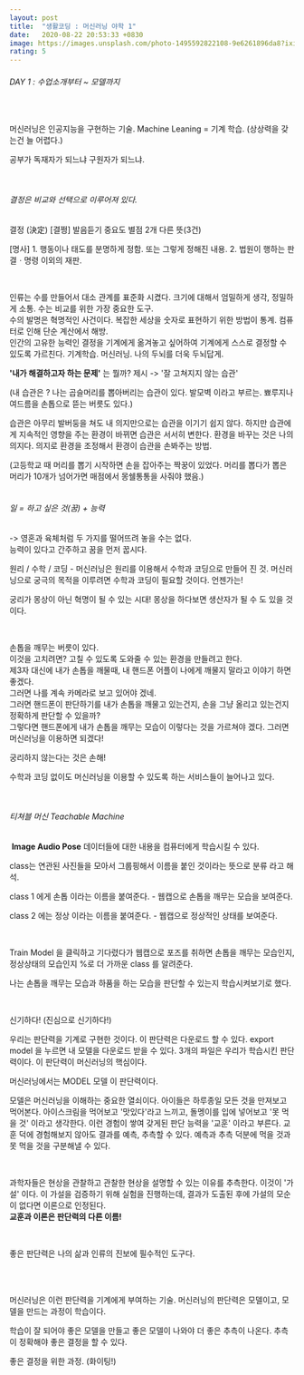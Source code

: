```yaml
---
layout: post
title:  "생활코딩 : 머신러닝 야학 1"
date:   2020-08-22 20:53:33 +0830
image: https://images.unsplash.com/photo-1495592822108-9e6261896da8?ixid=MnwxMjA3fDB8MHxzZWFyY2h8M3x8bWFjaGluZSUyMGxlYXJuaW5nfGVufDB8fDB8fA%3D%3D&ixlib=rb-1.2.1&auto=format&fit=crop&w=500&q=60
rating: 5
---
```


###### DAY 1 : 수업소개부터 ~ 모델까지

​

머신러닝은 인공지능을 구현하는 기술. Machine Leaning = 기계 학습. (상상력을 갖는건 늘 어렵다.)


공부가 독재자가 되느냐 구원자가 되느냐. 

​<br>

###### 결정은 비교와 선택으로 이루어져 있다. 



결정 (決定) [결쩡] 발음듣기 중요도 별점 2개 다른 뜻(3건)

[명사] 1. 행동이나 태도를 분명하게 정함. 또는 그렇게 정해진 내용. 2. 법원이 행하는 판결ㆍ명령 이외의 재판.   

​

인류는 수를 만들어서 대소 관계를 표준화 시켰다. 크기에 대해서 엄밀하게 생각, 정밀하게 소통. 수는 비교를 위한 가장 중요한 도구.  
수의 발명은 혁명적인 사건이다. 복잡한 세상을 숫자로 표현하기 위한 방법이 통계. 컴퓨터로 인해 단순 계산에서 해방.  
인간의 고유한 능력인 결정을 기계에게 옮겨놓고 싶어하여 기계에게 스스로 결정할 수 있도록 가르친다. 기계학습. 머신러닝. 나의 두뇌를 더욱 두뇌답게.  


**'내가 해결하고자 하는 문제'** 는 뭘까? 제시 -> '잘 고쳐지지 않는 습관'   

(내 습관은 ? 나는 곱슬머리를 뽑아버리는 습관이 있다. 발모벽 이라고 부르는. 뾰루지나 여드름을 손톱으로 뜯는 버릇도 있다.)   

습관은 아무리 발버둥을 쳐도 내 의지만으로는 습관을 이기기 쉽지 않다. 하지만 습관에게 지속적인 영향을 주는 환경이 바뀌면 습관은 서서히 변한다. 환경을 바꾸는 것은 나의 의지다. 의지로 환경을 조정해서 환경이 습관을 손봐주는 방법.   


(고등학교 때 머리를 뽑기 시작하면 손을 잡아주는 짝꿍이 있었다. 머리를 뽑다가 뽑은 머리가 10개가 넘어가면 매점에서 몽쉘통통을 사줘야 했음.)   
​<br>


###### 일 = 하고 싶은 것(꿈) + 능력 

-> 영혼과 육체처럼 두 가지를 떨어뜨려 놓을 수는 없다.  
능력이 있다고 간주하고 꿈을 먼저 꿉시다.

원리 / 수학 / 코딩 - 머신러닝은 원리를 이용해서 수학과 코딩으로 만들어 진 것. 머신러닝으로 궁극의 목적을 이루려면 수학과 코딩이 필요할 것이다. 언젠가는!   


궁리가 몽상이 아닌 혁명이 될 수 있는 시대! 몽상을 하다보면 생산자가 될 수 도 있을 것이다.  
  
​  

손톱을 깨무는 버릇이 있다.  
이것을 고치려면? 고칠 수 있도록 도와줄 수 있는 환경을 만들려고 한다.  
제3자 대신에 내가 손톱을 깨물때, 내 핸드폰 어플이 나에게 깨물지 말라고 이야기 하면 좋겠다.   
그러면 나를 계속 카메라로 보고 있어야 겠네.  
그러면 핸드폰이 판단하기를 내가 손톱을 깨물고 있는건지, 손을 그냥 올리고 있는건지 정확하게 판단할 수 있을까?  
그렇다면 핸드폰에게 내가 손톱을 깨무는 모습이 이렇다는 것을 가르쳐야 겠다. 그러면 머신러닝을 이용하면 되겠다!   


궁리하지 않는다는 것은 손해!  

수학과 코딩 없이도 머신러닝을 이용할 수 있도록 하는 서비스들이 늘어나고 있다.   

​<br>

###### 티쳐블 머신 Teachable Machine 

​
**Image Audio Pose** 데이터들에 대한 내용을 컴퓨터에게 학습시킬 수 있다. 



class는 연관된 사진들을 모아서 그룹핑해서 이름을 붙인 것이라는 뜻으로 분류 라고 해석.  

class 1 에게 손톱 이라는 이름을 붙여준다. - 웹캡으로 손톱을 깨무는 모습을 보여준다.  

class 2 에는 정상 이라는 이름을 붙여준다.  - 웹캡으로 정상적인 상태를 보여준다.  

​

Train Model 을 클릭하고 기다렸다가 웹캡으로 포즈를 취하면 손톱을 깨무는 모습인지, 정상상태의 모습인지 %로 더 가까운 class 를 알려준다.

나는 손톱을 깨무는 모습과 하품을 하는 모습을 판단할 수 있는지 학습시켜보기로 했다.

​<br>


신기하다! (진심으로 신기하다!)  

우리는 판단력을 기계로 구현한 것이다. 이 판단력은 다운로드 할 수 있다. export model 을 누르면 내 모델을 다운로드 받을 수 있다. 3개의 파일은 우리가 학습시킨 판단력이다. 이 판단력이 머신러닝의 핵심이다.  
 
머신러닝에서는 MODEL 모델 이 판단력이다.   


모델은 머신러닝을 이해하는 중요한 열쇠이다. 아이들은 하루종일 모든 것을 만져보고 먹어본다. 아이스크림을 먹어보고 '맛있다'라고 느끼고, 돌멩이를 입에 넣어보고 '못 먹을 것' 이라고 생각한다. 이런 경험이 쌓여 갖게된 판단 능력을 '교훈' 이라고 부른다. 교훈 덕에 경험해보지 않아도 결과를 예측, 추측할 수 있다. 예측과 추측 덕분에 먹을 것과 못 먹을 것을 구분해낼 수 있다.  

​
​<br>
 
과학자들은 현상을 관찰하고 관찰한 현상을 설명할 수 있는 이유를 추측한다.  이것이 '가설' 이다. 이 가설을 검증하기 위해 실험을 진행하는데, 결과가 도출된 후에 가설의 모순이 없다면 이론으로 인정된다.  
**교훈과 이론은 판단력의 다른 이름!**

​<br>

좋은 판단력은 나의 삶과 인류의 진보에 필수적인 도구다.

​<br>
​
​<br>


머신러닝은 이런 판단력을 기계에게 부여하는 기술. 머신러닝의 판단력은 모델이고, 모델을 만드는 과정이 학습이다.

학습이 잘 되어야 좋은 모델을 만들고 좋은 모델이 나와야 더 좋은 추측이 나온다. 추측이 정확해야 좋은 결정을 할 수 있다.

좋은 결정을 위한 과정. (화이팅!) 

​